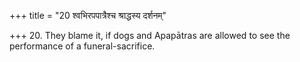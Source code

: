 +++
title = "20 श्वभिरपपात्रैश्च श्राद्धस्य दर्शनम्"

+++
20. They blame it, if dogs and Apapātras are allowed to see the performance of a funeral-sacrifice.
